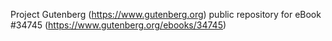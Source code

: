 Project Gutenberg (https://www.gutenberg.org) public repository for eBook #34745 (https://www.gutenberg.org/ebooks/34745)
